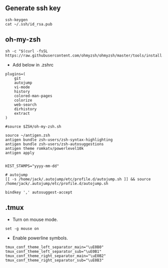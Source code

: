 ## Generate ssh key
```
ssh-keygen
cat ~/.ssh/id_rsa.pub
```

## oh-my-zsh
```
sh -c "$(curl -fsSL https://raw.githubusercontent.com/ohmyzsh/ohmyzsh/master/tools/install.sh)"
```

- Add below in .zshrc
```
plugins=(
    git
    autojump
    vi-mode
    history
    colored-man-pages
    colorize
    web-search
    dirhistory
    extract
)

#source $ZSH/oh-my-zsh.sh

source ~/antigen.zsh
antigen bundle zsh-users/zsh-syntax-highlighting
antigen bundle zsh-users/zsh-autosuggestions
antigen theme romkatv/powerlevel10k
antigen apply


HIST_STAMPS="yyyy-mm-dd"

# autojump
[[ -s /home/jack/.autojump/etc/profile.d/autojump.sh ]] && source /home/jack/.autojump/etc/profile.d/autojump.sh

bindkey ',' autosuggest-accept
```

## .tmux
- Turn on mouse mode.
```
set -g mouse on
```

- Enable powerline symbols.
```
tmux_conf_theme_left_separator_main="\uE0B0"
tmux_conf_theme_left_separator_sub="\uE0B1"
tmux_conf_theme_right_separator_main="\uE0B2"
tmux_conf_theme_right_separator_sub="\uE0B3"
```
